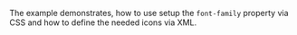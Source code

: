 
The example demonstrates, how to use setup the  `font-family` property via CSS and how to define the needed icons via XML.

<snippet id='icon-font-html-def'/>
<snippet id='icon-font-css-class-def'/>
